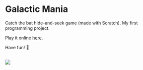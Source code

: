 # Galactic Mania

Catch the bat hide-and-seek game (made with Scratch). My first programming project.

Play it online [here](https://scratch.mit.edu/projects/708497878/).

Have fun! 👻

<br>

<image src="https://github.com/milliedavidson/GalacticMania/blob/main/Screenshots/Galatic%20Mania%20readme%20pic.jpg?raw=true"/>

